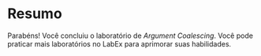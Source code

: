 # Resumo

Parabéns! Você concluiu o laboratório de _Argument Coalescing_. Você pode praticar mais laboratórios no LabEx para aprimorar suas habilidades.
